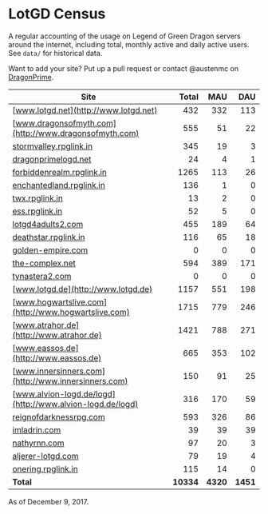 # LotGD Census
A regular accounting of the usage on Legend of Green Dragon servers around the internet, including total, monthly active and daily active users. See `data/` for historical data.

Want to add your site? Put up a pull request or contact @austenmc on [DragonPrime](http://dragonprime.net).


Site | Total | MAU | DAU
--- | ---:| ---:| ---:
[www.lotgd.net](http://www.lotgd.net)|432|332|113
[www.dragonsofmyth.com](http://www.dragonsofmyth.com)|555|51|22
[stormvalley.rpglink.in](http://stormvalley.rpglink.in)|345|19|3
[dragonprimelogd.net](http://dragonprimelogd.net)|24|4|1
[forbiddenrealm.rpglink.in](http://forbiddenrealm.rpglink.in)|1265|113|26
[enchantedland.rpglink.in](http://enchantedland.rpglink.in)|136|1|0
[twx.rpglink.in](http://twx.rpglink.in)|13|2|0
[ess.rpglink.in](http://ess.rpglink.in)|52|5|0
[lotgd4adults2.com](http://lotgd4adults2.com)|455|189|64
[deathstar.rpglink.in](http://deathstar.rpglink.in)|116|65|18
[golden-empire.com](http://golden-empire.com)|0|0|0
[the-complex.net](http://the-complex.net)|594|389|171
[tynastera2.com](http://tynastera2.com)|0|0|0
[www.lotgd.de](http://www.lotgd.de)|1157|551|198
[www.hogwartslive.com](http://www.hogwartslive.com)|1715|779|246
[www.atrahor.de](http://www.atrahor.de)|1421|788|271
[www.eassos.de](http://www.eassos.de)|665|353|102
[www.innersinners.com](http://www.innersinners.com)|150|91|25
[www.alvion-logd.de/logd](http://www.alvion-logd.de/logd)|316|170|59
[reignofdarknessrpg.com](http://reignofdarknessrpg.com)|593|326|86
[imladrin.com](http://imladrin.com)|39|39|39
[nathyrnn.com](http://nathyrnn.com)|97|20|3
[aljerer-lotgd.com](http://aljerer-lotgd.com)|79|19|4
[onering.rpglink.in](http://onering.rpglink.in)|115|14|0
**Total**|**10334**|**4320**|**1451**

As of December 9, 2017.
